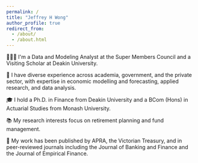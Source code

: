 ```yaml
---
permalink: /
title: "Jeffrey H Wong"
author_profile: true
redirect_from: 
  - /about/
  - /about.html
---
```


👨🏻‍💻 I'm a Data and Modeling Analyst at the Super Members Council and a Visiting Scholar at Deakin University.

🏢 I have diverse experience across academia, government, and the private sector, with expertise in economic modelling and forecasting, applied research, and data analysis.

🎓 I hold a Ph.D. in Finance from Deakin University and a BCom (Hons) in Actuarial Studies from Monash University. 

📚 My research interests focus on retirement planning and fund management.

📜 My work has been published by APRA, the Victorian Treasury, and in peer-reviewed journals including the Journal of Banking and Finance and the Journal of Empirical Finance.
